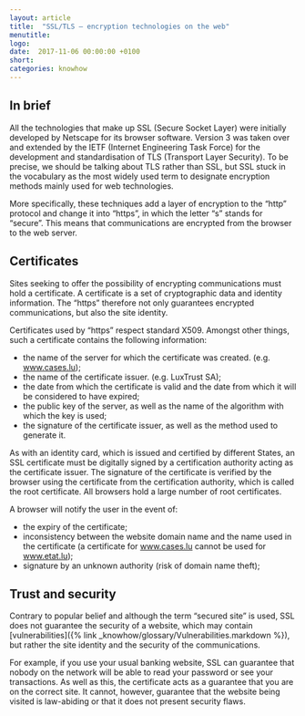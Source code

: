 ```yaml
---
layout: article
title:  "SSL/TLS – encryption technologies on the web"
menutitle:
logo:
date:  2017-11-06 00:00:00 +0100
short:
categories: knowhow
---
```


## In brief
All the technologies that make up SSL (Secure Socket Layer) were initially developed by Netscape for its browser software. Version 3 was taken over and extended by the IETF (Internet Engineering Task Force) for the development and standardisation of TLS (Transport Layer Security). To be precise, we should be talking about TLS rather than SSL, but SSL stuck in the vocabulary as the most widely used term to designate encryption methods mainly used for web technologies.

More specifically, these techniques add a layer of encryption to the “http” protocol and change it into “https”, in which the letter “s” stands for “secure”. This means that communications are encrypted from the browser to the web server.

## Certificates
Sites seeking to offer the possibility of encrypting communications must hold a certificate. A certificate is a set of cryptographic data and identity information. The “https” therefore not only guarantees encrypted communications, but also the site identity.

Certificates used by “https” respect standard X509. Amongst other things, such a certificate contains the following information:

* the name of the server for which the certificate was created. (e.g. www.cases.lu);
* the name of the certificate issuer. (e.g. LuxTrust SA);
* the date from which the certificate is valid and the date from which it will be considered to have expired;
* the public key of the server, as well as the name of the algorithm with which the key is used;
* the signature of the certificate issuer, as well as the method used to generate it.

As with an identity card, which is issued and certified by different States, an SSL certificate must be digitally signed by a certification authority acting as the certificate issuer. The signature of the certificate is verified by the browser using the certificate from the certification authority, which is called the root certificate. All browsers hold a large number of root certificates.

A browser will notify the user in the event of:

* the expiry of the certificate;
* inconsistency between the website domain name and the name used in the certificate (a certificate for www.cases.lu cannot be used for www.etat.lu);
* signature by an unknown authority (risk of domain name theft);

## Trust and security
Contrary to popular belief and although the term “secured site” is used, SSL does not guarantee the security of a website, which may contain [vulnerabilities]({% link _knowhow/glossary/Vulnerabilities.markdown %}), but rather the site identity and the security of the communications.

For example, if you use your usual banking website, SSL can guarantee that nobody on the network will be able to read your password or see your transactions. As well as this, the certificate acts as a guarantee that you are on the correct site. It cannot, however, guarantee that the website being visited is law-abiding or that it does not present security flaws.
